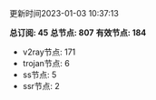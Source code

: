 更新时间2023-01-03 10:37:13

**总订阅: 45**
**总节点: 807**
**有效节点: 184**
- v2ray节点: 171
- trojan节点: 6
- ss节点: 5
- ssr节点: 2
